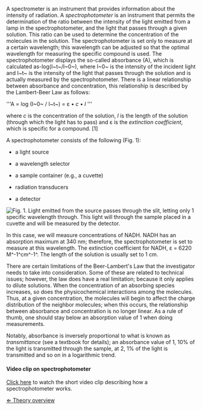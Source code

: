 A spectrometer is an instrument that provides information about the
intensity of radiation. A *spectrophotometer* is an instrument that
permits the determination of the ratio between the intensity of the
light emitted from a lamp in the spectrophotometer, and the light that
passes through a given solution. This ratio can be used to determine the
concentration of the molecules in the solution. The spectrophotometer is
set only to measure at a certain wavelength; this wavelength can be
adjusted so that the optimal wavelength for measuring the specific
compound is used. The spectrophotometer displays the so-called
absorbance (A), which is calculated as-log(I~t~/I~0~), where I~0~ is the
intensity of the incident light and I~t~ is the intensity of the light
that passes through the solution and is actually measured by the
spectrophotometer. There is a linear relationship between absorbance and
concentration, this relationship is described by the Lambert-Beer Law as
follows:

'''A = log (I~0~ / I~t~) = ε • *c* • *l* '''

where *c* is the concentration of the solution, *l* is the length of the
solution (through which the light has to pass) and ε is the *extinction
coefficient*, which is specific for a compound. [1]

A spectrophotometer consists of the following (Fig. 1):

-   a light source

-   a wavelength selector

-   a sample container (e.g., a cuvette)

-   radiation transducers

-   a detector

![Fig. 1. Light emitted from the source passes through the slit, letting
only 1 specific wavelength through. This light will through the sample
placed in a cuvette and will be measured by the
detector.](/wiki/Spectrophotometer.png "Fig. 1. Light emitted from the source passes through the slit, letting only 1 specific wavelength through. This light will through the sample placed in a cuvette and will be measured by the detector.")

In this case, we will measure concentrations of NADH. NADH has an
absorption maximum at 340 nm; therefore, the spectrophotometer is set to
measure at this wavelength. The extinction coefficient for NADH, ε =
6220 M^-1^cm^-1^. The length of the solution is usually set to 1 cm.

There are certain limitations of the Beer-Lambert's Law that the
investigator needs to take into consideration. Some of these are related
to technical issues; however, the law does have a real limitation;
because it only applies to dilute solutions. When the concentration of
an absorbing species increases, so does the physicochemical interactions
among the molecules. Thus, at a given concentration, the molecules will
begin to affect the charge distribution of the neighbor molecules; when
this occurs, the relationship between absorbance and concentration is no
longer linear. As a rule of thumb, one should stay below an absorption
value of 1 when doing measurements.

Notably, absorbance is inversely proportional to what is known as
*transmittance* (see a textbook for details); an absorbance value of 1,
10% of the light is transmitted through the sample, at 2, 1% of the
light is transmitted and so on in a logarithmic trend.

#### Video clip on spectrophotometer

[Click here](http://youtu.be/pxC6F7bK8CU) to watch the short video clip
describing how a spectrophotometer works.

[⇐ Theory overview](/wiki/Enzyme_Kinetics "wikilink")

